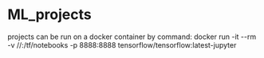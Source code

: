 # ML_projects

projects can be run on a docker container by command:
  docker run -it --rm -v //<realpath>:/tf/notebooks -p 8888:8888 tensorflow/tensorflow:latest-jupyter
